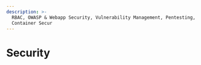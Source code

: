```yaml
---
description: >-
  RBAC, OWASP & Webapp Security, Vulnerability Management, Pentesting, Cloud &
  Container Secur
---
```


# Security

